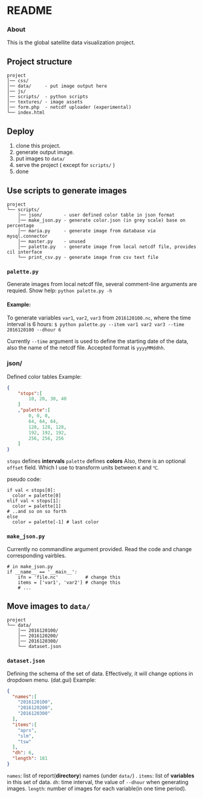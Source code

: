 README
===
### About
This is the global satellite data visualization project.

## Project structure
```
project
│── css/
│── data/     - put image output here
│── js/
│── scripts/  - python scripts
│── textures/ - image assets
│── form.php  - netcdf uploader (experimental)
└── index.html   
```

## Deploy
1. clone this project.
2. generate output image.
3. put images to `data/`
4. serve the project ( except for `scripts/` )
5. done

## Use scripts to generate images
```
project
└── scripts/
    │── json/        - user defined color table in json format
    │── make_json.py - generate color.json (in grey scale) base on percentage
    │── maria.py     - generate image from database via mysql.connector
    │── master.py    - unused
    │── palette.py   - generate image from local netcdf file, provides cil interface
    └── print_csv.py - generate image from csv text file
```
### `palette.py`
Generate images from local netcdf file, several comment-line arguments are requied.
Show help: `python palette.py -h`
#### Example:
To generate variables `var1`, `var2`, `var3` from `2016120100.nc`, where the time interval is 6 hours:
`$ python palette.py --item var1 var2 var3 --time 2016120100 --dhour 6`

Currently `--time` argument is used to define the starting date of the data, also the name of the netcdf file. Accepted format is `yyyyMMddhh`.

### json/
Defined color tables
Example:
```json
{
	"stops":[
        10, 20, 30, 40
	]
	,"palette":[
        0, 0, 0,
        64, 64, 64,
        128, 128, 128,
        192, 192, 192,
        256, 256, 256
	]
}
```
`stops` defines **intervals**
`palette` defines **colors**
Also, there is an optional `offset` field. Which I use to transform units between `K` and `℃`.

pseudo code:
```python=
if val < stops[0]:
  color = palette[0]
elif val < stops[1]:
  color = palette[1]
# ..and so on so forth
else
  color = palette[-1] # last color
```

### `make_json.py`
Currently no commandline argument provided.
Read the code and change corresponding vairbles.
```python=
# in make_json.py
if __name__ == '__main__':
	ifn = 'file.nc'          # change this
	items = ['var1', 'var2'] # change this
    # ...

```

## Move images to `data/`
```
project
└── data/
    │── 2016120100/
    │── 2016120200/
    │── 2016120300/
    └── dataset.json
```
### `dataset.json`
Defining the schema of the set of data.
Effectively, it will change options in dropdown menu. (dat.gui)
Example:
```json
{
  "names":[
    "2016120100",
    "2016120200",
    "2016120300"
  ],
  "items":[
    "aprs",
    "slm",
    "tsw"
  ],
  "dh": 6,
  "length": 181
}
```
`names`: list of report(**directory**) names (under `data/`) .
`items`: list of **variables** in this set of data.
`dh`: time interval, the value of `--dhour` when generating images.
`length`: number of images for each variable(in one time period).